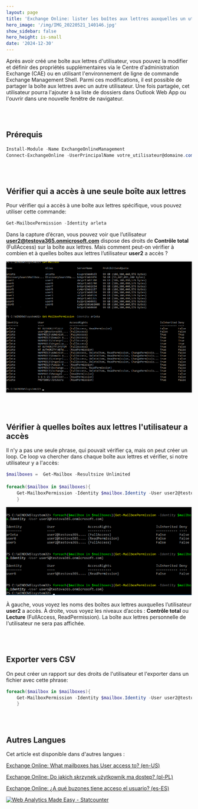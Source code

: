 ```yaml
---
layout: page
title: 'Exchange Online: lister les boîtes aux lettres auxquelles un utilisateur a accès'
hero_image: '/img/IMG_20220521_140146.jpg'
show_sidebar: false
hero_height: is-small
date: '2024-12-30'
---
```



Après avoir créé une boîte aux lettres d'utilisateur, vous pouvez la modifier et définir des propriétés supplémentaires via le Centre d'administration Exchange (CAE) ou en utilisant l'environnement de ligne de commande Exchange Management Shell. Parmi ces modifications, il est possible de partager la boîte aux lettres avec un autre utilisateur. Une fois partagée, cet utilisateur pourra l'ajouter à sa liste de dossiers dans Outlook Web App ou l'ouvrir dans une nouvelle fenêtre de navigateur.  

<br/><br/>

## Prérequis

```powershell
Install-Module -Name ExchangeOnlineManagement
Connect-ExchangeOnline -UserPrincipalName votre_utilisateur@domaine.com
```


<br/><br/>

##  Vérifier qui a accès à une seule boîte aux lettres

Pour vérifier qui a accès à une boîte aux lettres spécifique, vous pouvez utiliser cette commande:


```powershell
Get-MailboxPermission -Identity arleta
```

Dans la capture d’écran, vous pouvez voir que l’utilisateur **user2@testova365.onmicrosoft.com** dispose des droits de **Contrôle total** (FullAccess) sur la boîte aux lettres. Mais comment peut-on vérifier à combien et à quelles boîtes aux lettres l’utilisateur **user2** a accès ?



<img src="/articles/img/mail.png" width="600" > 


<br/><br/>

## Vérifier à quelles boîtes aux lettres l'utilisateur a accès

Il n'y a pas une seule phrase, qui pouvait vérifier ça, mais on peut créer un loop. Ce loop va chercher dans chaque boîte aux lettres et vérifier, si notre utilisateur y a l'accès:


```powershell
$mailboxes =  Get-Mailbox -Resultsize Unlimited

foreach($mailbox in $mailboxes){
    Get-MailboxPermission -Identity $mailbox.Identity -User user2@testova365.onmicrosoft.com
    }
```

<img src="/articles/img/mail2.png" width="600" > 

À gauche, vous voyez les noms des boîtes aux lettres auxquelles l’utilisateur **user2** a accès. À droite, vous voyez les niveaux d’accès : **Contrôle total** ou **Lecture** (FullAccess, ReadPermission). La boîte aux lettres personnelle de l'utilisateur ne sera pas affichée.

<br/><br/>

## Exporter vers CSV
On peut créer un rapport sur des droits de l'utilisateur et l'exporter dans un fichier avec cette phrase:


```powershell
foreach($mailbox in $mailboxes){
    Get-MailboxPermission -Identity $mailbox.Identity -User user2@testova365.onmicrosoft.com | export-csv c:\maiperms.csv -Append
    }

```

<br/><br/>

## Autres Langues

Cet article est disponible dans d'autres langues :


[Exchange Online: What mailboxes has User access to? (en-US)](https://powershellscripts.github.io/articles/en/Other/mailboxes/)

[Exchange Online: Do jakich skrzynek użytkownik ma dostęp? (pl-PL)](https://powershellscripts.github.io/articles/pl/mailboxes/)

[Exchange Online: ¿A qué buzones tiene acceso el usuario? (es-ES)](https://powershellscripts.github.io/articles/es/mailboxes/)




<!-- Default Statcounter code for Mailboxes
https://powershellscripts.github.io/articles/en/Other/mailboxes/
-->
<script type="text/javascript">
var sc_project=13073408; 
var sc_invisible=1; 
var sc_security="66de07d8"; 
var sc_client_storage="disabled"; 
</script>
<script type="text/javascript"
src="https://www.statcounter.com/counter/counter.js"
async></script>
<noscript><div class="statcounter"><a title="Web Analytics
Made Easy - Statcounter" href="https://statcounter.com/"
target="_blank"><img class="statcounter"
src="https://c.statcounter.com/13073408/0/66de07d8/1/"
alt="Web Analytics Made Easy - Statcounter"
referrerPolicy="no-referrer-when-downgrade"></a></div></noscript>
<!-- End of Statcounter Code -->




